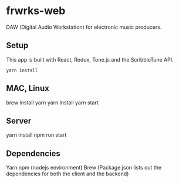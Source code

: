 # frwrks-web
DAW (Digital Audio Workstation) for electronic music producers.

## Setup
This app is built with React, Redux, Tone.js and the ScribbleTune API.
```
yarn install
```

## MAC, Linux
brew install yarn
yarn install
yarn start

## Server
yarn install
npm run start

## Dependencies
Yarn
npm (nodejs environment)
Brew
(Package.json lists out the dependencies for both the client and the backend)
